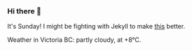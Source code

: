 ### Hi there :wave:

It's Sunday! I might be fighting with Jekyll to make [this](https://swissclubtoronto.ca) better.

Weather in Victoria BC: partly cloudy, at +8°C.
